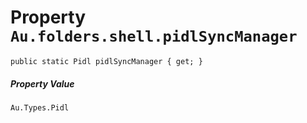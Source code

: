 # Property `Au.folders.shell.pidlSyncManager`

```
public static Pidl pidlSyncManager { get; }
```

##### Property Value

`Au.Types.Pidl`